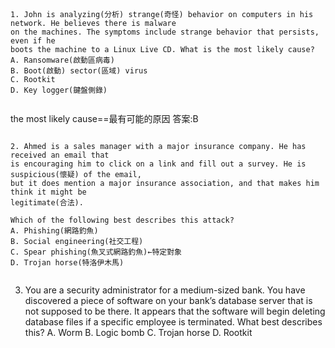 #
```

```
```
1. John is analyzing(分析) strange(奇怪) behavior on computers in his network. He believes there is malware
on the machines. The symptoms include strange behavior that persists, even if he
boots the machine to a Linux Live CD. What is the most likely cause?
A. Ransomware(啟動區病毒)
B. Boot(啟動) sector(區域) virus
C. Rootkit
D. Key logger(鍵盤側錄)
```
```
```
the most likely cause==最有可能的原因
答案:B

```
```
```
2. Ahmed is a sales manager with a major insurance company. He has received an email that
is encouraging him to click on a link and fill out a survey. He is suspicious(懷疑) of the email,
but it does mention a major insurance association, and that makes him think it might be
legitimate(合法).

Which of the following best describes this attack?
A. Phishing(網路釣魚)
B. Social engineering(社交工程)
C. Spear phishing(魚叉式網路釣魚)←特定對象
D. Trojan horse(特洛伊木馬)
```
```
```
3. You are a security administrator for a medium-sized bank. You have discovered a piece of
software on your bank’s database server that is not supposed to be there. It appears that
the software will begin deleting database files if a specific employee is terminated. What
best describes this?
A. Worm
B. Logic bomb
C. Trojan horse
D. Rootkit
